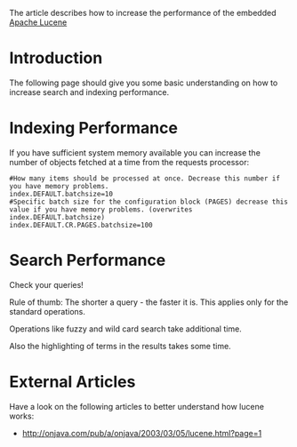 The article describes how to increase the performance of the embedded [Apache Lucene](http://lucene.apache.org)

# Introduction #

The following page should give you some basic understanding on how to increase search and indexing performance.

# Indexing Performance #

If you have sufficient system memory available you can increase the number of objects fetched at a time from the requests processor:

```
#How many items should be processed at once. Decrease this number if you have memory problems.
index.DEFAULT.batchsize=10
#Specific batch size for the configuration block (PAGES) decrease this value if you have memory problems. (overwrites index.DEFAULT.batchsize)
index.DEFAULT.CR.PAGES.batchsize=100
```

# Search Performance #

Check your queries!

Rule of thumb: The shorter a query - the faster it is.
This applies only for the standard operations.

Operations like fuzzy and wild card search take additional time.

Also the highlighting of terms in the results takes some time.

# External Articles #

Have a look on the following articles to better understand how lucene works:
  * http://onjava.com/pub/a/onjava/2003/03/05/lucene.html?page=1
